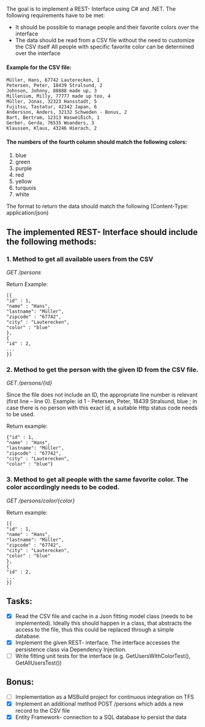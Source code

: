 The goal is to implement a REST- Interface using C# and .NET. The following requirements have to be met:
- It should be possible to manage people and their favorite colors over the interface
- The data should be read from a CSV file without the need to customize the CSV itself All people with specific favorite color can be determined over the interface


#### Example for the CSV file:

```
Müller, Hans, 67742 Lauterecken, 1
Petersen, Peter, 18439 Stralsund, 2
Johnson, Johnny, 88888 made up, 3
Millenium, Milly, 77777 made up too, 4 
Müller, Jonas, 32323 Hansstadt, 5 
Fujitsu, Tastatur, 42342 Japan, 6 
Andersson, Anders, 32132 Schweden - Bonus, 2 
Bart, Bertram, 12313 Wasweißich, 1 
Gerber, Gerda, 76535 Woanders, 3 
Klaussen, Klaus, 43246 Hierach, 2
```

#### The numbers of the fourth column should match the following colors:

1.	blue
2.	green
3.	purple
4.	red
5.	yellow
6.	turquois
7.	white

The format to return the data should match the following (Content-Type: application/json)


## The implemented REST- Interface should include the following methods:

### 1. Method to get all available users from the CSV
*GET /persons*

Return Example:

```
[{
"id" : 1,
"name" : "Hans",
"lastname": "Müller",
"zipcode" : "67742",
"city" : "Lauterecken",
"color" : "blue"
},
{
"id" : 2,
...
}]
```

### 2. Method to get the person with the given ID from the CSV file.
*GET /persons/{id}*

Since the file does not include an ID, the appropriate line number is relevant (first line – line 0).
Example: id 1 - Petersen, Peter, 18439 Stralsund, blue ;
in case there is no person with this exact id, a suitable Http status code needs to be used.

Return example:
```
{"id" : 1,
"name" : "Hans",
"lastname": "Müller",
"zipcode" : "67742",
"city" : "Lauterecken",
"color" : "blue"}
```

### 3. Method to get all people with the same favorite color. The color accordingly needs to be coded.
*GET /persons/color/{color}*

Return example:
```
[{
"id" : 1,
"name" : "Hans",
"lastname": "Müller",
"zipcode" : "67742",
"city" : "Lauterecken",
"color" : "blue"
},
{
"id" : 2,
...
}]
```

## Tasks:

-	[x] Read the CSV file and cache in a Json fitting model class (needs to be implemented). Ideally this should happen in a class, that abstracts the access to the file, thus this could be replaced through a simple database.
- [x]	Implement the given REST- interface. The interface accesses the persistence class via Dependency Injection.
- [ ] Write fitting unit tests for the interface (e.g. GetUsersWithColorTest(), GetAllUsersTest())

## Bonus:

- [ ] Implementation as a MSBuild project for continuous integration on TFS
- [x] Implement an additional method POST /persons which adds a new record to the CSV file 
- [x] Entity Framework- connection to a SQL database to persist the data
